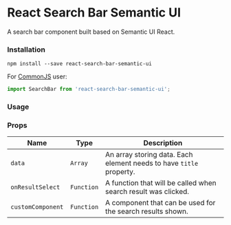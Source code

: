 # React Search Bar Semantic UI

A search bar component built based on Semantic UI React.

### Installation

```shell
npm install --save react-search-bar-semantic-ui
```

For [CommonJS](http://wiki.commonjs.org/wiki/CommonJS) user:

```javascript
import SearchBar from 'react-search-bar-semantic-ui';
```

### Usage



### Props

| Name              | Type          | Description                                                         |
| ----------------- | ------------- | ------------------------------------------------------------------- |
| `data`            | `Array`       | An array storing data. Each element needs to have `title` property. |
| `onResultSelect`  | `Function`    | A function that will be called when search result was clicked.      |
| `customComponent` | `Function`    | A component that can be used for the search results shown.          |